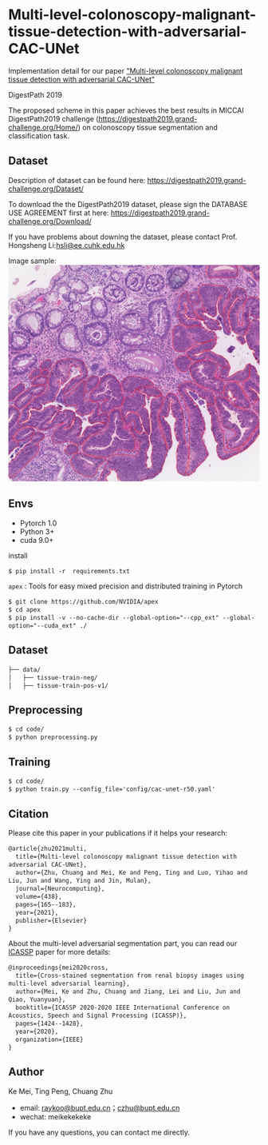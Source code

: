 # Multi-level-colonoscopy-malignant-tissue-detection-with-adversarial-CAC-UNet
Implementation detail for our paper ["Multi-level colonoscopy malignant tissue detection with adversarial CAC-UNet"](https://arxiv.org/pdf/2006.15954.pdf)

DigestPath 2019

The proposed scheme in this paper achieves the best results in MICCAI DigestPath2019 challenge (https://digestpath2019.grand-challenge.org/Home/) on colonoscopy tissue segmentation and classification task.

## Dataset
Description of dataset can be found here:
https://digestpath2019.grand-challenge.org/Dataset/

To download the the DigestPath2019 dataset, please sign the DATABASE USE AGREEMENT first at here:
https://digestpath2019.grand-challenge.org/Download/

If you have problems about downing the dataset, please contact Prof. Hongsheng Li:hsli@ee.cuhk.edu.hk

Image sample:
![](https://github.com/PkuMaplee/Multi-level-colonoscopy-malignant-tissue-detection-with-adversarial-CAC-UNet/blob/master/sample-image.jpg)

## Envs
- Pytorch 1.0
- Python 3+
- cuda 9.0+

install
```
$ pip install -r  requirements.txt
```

`apex` :  Tools for easy mixed precision and distributed training in Pytorch
```
$ git clone https://github.com/NVIDIA/apex
$ cd apex
$ pip install -v --no-cache-dir --global-option="--cpp_ext" --global-option="--cuda_ext" ./
```

## Dataset
```
├── data/
│   ├── tissue-train-neg/     
│   ├── tissue-train-pos-v1/
```
## Preprocessing
```
$ cd code/
$ python preprocessing.py
```

## Training
```
$ cd code/
$ python train.py --config_file='config/cac-unet-r50.yaml'
```
## Citation
Please cite this paper in your publications if it helps your research:

```
@article{zhu2021multi,
  title={Multi-level colonoscopy malignant tissue detection with adversarial CAC-UNet},
  author={Zhu, Chuang and Mei, Ke and Peng, Ting and Luo, Yihao and Liu, Jun and Wang, Ying and Jin, Mulan},
  journal={Neurocomputing},
  volume={438},
  pages={165--183},
  year={2021},
  publisher={Elsevier}
}
```

About the multi-level adversarial segmentation part, you can read our [ICASSP](https://arxiv.org/pdf/2002.08587.pdf) paper for more details:

```
@inproceedings{mei2020cross,
  title={Cross-stained segmentation from renal biopsy images using multi-level adversarial learning},
  author={Mei, Ke and Zhu, Chuang and Jiang, Lei and Liu, Jun and Qiao, Yuanyuan},
  booktitle={ICASSP 2020-2020 IEEE International Conference on Acoustics, Speech and Signal Processing (ICASSP)},
  pages={1424--1428},
  year={2020},
  organization={IEEE}
}
```


## Author
Ke Mei, Ting Peng, Chuang Zhu
- email: raykoo@bupt.edu.cn；czhu@bupt.edu.cn
- wechat: meikekekeke

If you have any questions, you can contact me directly.
